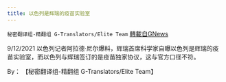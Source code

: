 ```yaml
---
title: 以色列是辉瑞的疫苗实验室
---
```

`秘密翻译组-精翻组 G-Translators/Elite Team` [轉載自GNews](https://gnews.org/zh-hans/1549028/)

9/12/2021 以色列记者阿拉德·尼尔爆料，辉瑞首席科学家自曝以色列是辉瑞的疫苗实验室，而以色列与辉瑞签订的是疫苗独家协议，这与官方口径不符。

By： 【秘密翻译组-精翻组 G-Translators/Elite Team】
